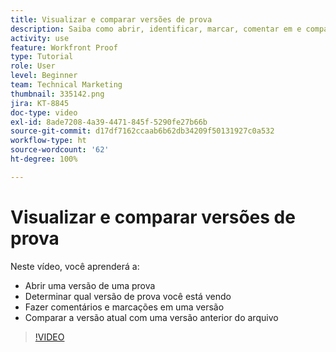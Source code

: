 ```yaml
---
title: Visualizar e comparar versões de prova
description: Saiba como abrir, identificar, marcar, comentar em e comparar versões de prova no  [!DNL  Workfront].
activity: use
feature: Workfront Proof
type: Tutorial
role: User
level: Beginner
team: Technical Marketing
thumbnail: 335142.png
jira: KT-8845
doc-type: video
exl-id: 8ade7208-4a39-4471-845f-5290fe27b66b
source-git-commit: d17df7162ccaab6b62db34209f50131927c0a532
workflow-type: ht
source-wordcount: '62'
ht-degree: 100%

---
```


# Visualizar e comparar versões de prova

Neste vídeo, você aprenderá a:

* Abrir uma versão de uma prova
* Determinar qual versão de prova você está vendo
* Fazer comentários e marcações em uma versão
* Comparar a versão atual com uma versão anterior do arquivo

>[!VIDEO](https://video.tv.adobe.com/v/3446901/?quality=12&learn=on&enablevpops&captions=por_br)

<!--
## Learn more
* Compare proofs
-->

